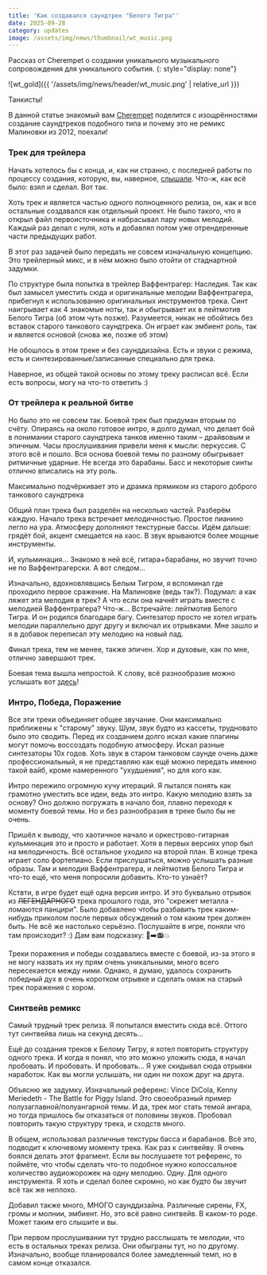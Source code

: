 ```yaml
---
title: 'Как создавался саундтрек "Белого Тигра"'
date: 2025-09-28
category: updates
image: /assets/img/news/thumbnail/wt_music.png
---
```


Рассказ от Cherempet о создании уникального музыкального сопровождения для уникального события.
{: style="display: none"}

![wt_gold]({{ '/assets/img/news/header/wt_music.png' | relative_url }})

Танкисты!

В данной статье знакомый вам [Cherempet]() поделится с изощрённостями создание саундтреков подобного типа и почему это не ремикс Малиновки из 2012, поехали!

### Трек для трейлера

Начать хотелось бы с конца, и, как ни странно, с последней работы по процессу создания, которую, вы, наверное, [слышали](https://youtu.be/VxegMPfqJeE?si=_A7Fg-kE1pPBgu6g).
Что-ж, как всё было: взял и сделал. Вот так.

Хоть трек и является частью одного полноценного релиза, он, как и все остальные создавался как отдельный проект. Не было такого, что я открыл файл первоисточника и набрасывал пару новых мелодий. Каждый раз делал с нуля, хоть и добавлял потом уже отрендеренные части предыдущих работ.

В этот раз задачей было передать не совсем изначальную концепцию. Это трейлерный микс, и в нём можно было отойти от стаднартной задумки.

По структуре была попытка в трейлер Ваффентрагер: Наследия. Так как был замысел уместить сюда и оригинальные мелодии Ваффентрагера, прибегнул к использованию оригинальных инструментов трека. Синт наигрывает как 4 знакомые ноты, так и обыгрывает их в лейтмотив Белого Тигра (об этом чуть позже). Разумеется, никак не обойтись без вставок старого танкового саундтрека. Он играет как эмбиент роль, так и является основой (снова же, позже об этом)

Не обошлось в этом треке и без саунддизайна. Есть и звуки с режима, есть и синтезированные/записанные специально для трека.

Наверное, из общей такой основы по этому треку расписал всё. Если есть вопросы, могу на что-то ответить :)

### От трейлера к реальной битве

Но было это не совсем так. Боевой трек был придуман вторым по счёту. Опираясь на около готовое интро, я долго думал, что делает бой в понимании старого саундтрека танков именно таким – драйвовым и эпичным. Часы прослушивания привели меня к мысли: перкуссия. С этого всё и пошло. Вся основа боевой темы по разному обыгрывает ритмичные ударные. Не всегда это барабаны. Басс и некоторые синты отлично вписались на эту роль.

Максимально подчёркивает это и драмка прямиком из старого доброго танкового саундтрека

Общий план трека был разделён на несколько частей. Разберём каждую.
Начало трека встречает мелодичностью. Простое пианино легло на ура. Атмосферу дополняют текстурные бассы. Идём дальше: грядёт бой, акцент смещается на хаос. В звук врываются более мощные инструменты. 

И, кульминация... Знакомо в ней всё, гитара+барабаны, но звучит точно не по Ваффентрагерски. А вот следом...

Изначально, вдохновлявшись Белым Тигром, я вспоминал где проходило первое сражение. На Малиновке (ведь так?). Подумал: а как ляжет эта мелодия в трек? А что если она начнёт играть вместе с мелодией Ваффентрагера? Что-ж... Встречайте: лейтмотив Белого Тигра. И он родился благодаря багу. Синтезатор просто не хотел играть мелодии параллельно друг другу и включал их отрывками. Мне зашло и я в добавок переписал эту мелодию на новый лад.

Финал трека, тем не менее, также эпичен. Хор и духовые, как по мне, отлично завершают трек.

Боевая тема вышла непростой. К слову, всё разнообразие можно услышать вот [здесь](https://youtu.be/0IwgdFjdS9E)!

### Интро, Победа, Поражение

Все эти треки объединяет общее звучание. Они максимально приближены к "старому" звуку. Шум, звук будто из кассеты, трудновато было это сводить. Перед их созданием долго искал какие плагины могут помочь воссоздать подобную атмосферу. Искал разные синтезаторы 10х годов. Хоть звук в старом танковом саунде очень даже профессиональный, я не представляю как ещё можно передать именно такой вайб, кроме намеренного "ухудшения", но для кого как.

Интро пережило огромную кучу итераций. Я пытался понять как грамотно уместить все идеи, ведь это интро. Какую мелодию взять за основу? Оно должно погружать в начало боя, плавно переходя к моменту боевой темы. Но и без разнообразия в треке было бы не очень.

Пришёл к выводу, что хаотичное начало и оркестрово-гитарная кульминация это и просто и работает. Хотя в первых версиях упор был на мелодичность. Всё остальное уходило на второй план. В конце трека играет соло фортепиано. Если прислушаться, можно услышать разные образы. Там и мелодия Ваффентрагера, и лейтмотив Белого Тигра и что-то ещё, что меня попросили добавить. Кто-то узнаёт?

Кствти, в игре будет ещё одна версия интро. И это буквально отрывок из ~~ЛЕГЕНДАРНОГО~~ трека прошлого года, это "скрежет металла - ломаются панцири". Было добавлено чтобы разбавить трек каким-нибудь приколом после первых обсуждений о том каким трек должен быть. Не всё же настолько серьёзно. Послушайте в игре, поняли что там происходит? :) Дам вам подсказку: 🐛➡️📻💥

Треки поражения и победы создавались вместе с боевой, из-за этого я не могу назвать их ну прям очень уникальными, много всего пересекается между ними. Однако, я думаю, удалось сохранить победный дух в очень коротком отрывке и сделать омаж на старый трек поражения с хором.

### Синтвейв ремикс

Самый трудный трек релиза. Я попытался вместить сюда всё. Оттого тут синтвейва лишь на секунд десять...

Ещё до создания треков к Белому Тигру, я хотел повторить структуру одного трека. И когда я понял, что это можно уложить сюда, я начал пробовать. И пробовать. И пробовать... Я уже скидывал сюда отрывки наработок. Как вы могли услышать, ни один ни похож друг на друга. 

Объясню же задумку. Изначальный референс: Vince DiCola, Kenny Meriedeth - The Battle for Piggy Island. Это своеобразный пример полузаглавной/полуангарной темы. И да, трек мог стать темой ангара, но тогда пришлось бы отказаться от половины звуков. Пробовал повторить такую структуру трека, и сходств много.

В общем, использовал различные текстуры басса и барабанов. Всё это, подводит к ключевому моменту трека. Как раз к синтвейву. Я очень боялся делать этот фрагмент. Если вы послушаете тот референс, то поймёте, что чтобы сделать что-то подобное нужно колоссальное количество аудиожорожек на одну мелодию. Одну. Для одного инструмента. Я хоть и сделал более скромно, но как будто бы звучит всё так же неплохо.

Добавил также много, МНОГО саунддизайна. Различные сирены, FX, громы и молнии, эмбиент. Но, это всё равно синтвейв. В каком-то роде. Может таким его слышите и вы.

При первом прослушивании тут трудно расслышать те мелодии, что есть в остальных треках релиза. Они обыграны тут, но по другому. Изначально, вообще планировался более замедленный темп, но в самом конце отказался.